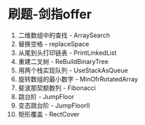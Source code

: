 # 刷题-剑指offer

1. 二维数组中的查找 - ArraySearch
2. 替换空格 - replaceSpace
3. 从尾到头打印链表 - PrintLinkedList
4. 重建二叉树 - ReBuildBinaryTree
5. 用两个栈实现队列 - UseStackAsQueue
6. 旋转数组的最小数字 - MinOfrRotatedArray
7. 斐波那契额数列 - Fibonacci
8. 跳台阶 - JumpFloor
9. 变态跳台阶 - JumpFloorII
10. 矩形覆盖 - RectCover
